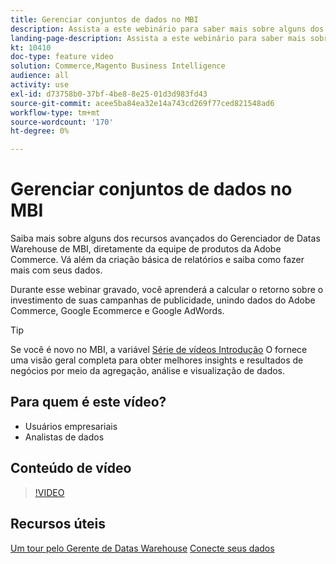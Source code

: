 ```yaml
---
title: Gerenciar conjuntos de dados no MBI
description: Assista a este webinário para saber mais sobre alguns dos recursos avançados do Gerenciador de Datas Warehouse de MBI.
landing-page-description: Assista a este webinário para saber mais sobre alguns dos recursos avançados do Gerenciador de Datas Warehouse de MBI.
kt: 10410
doc-type: feature video
solution: Commerce,Magento Business Intelligence
audience: all
activity: use
exl-id: d73758b0-37bf-4be8-8e25-01d3d983fd43
source-git-commit: acee5ba84ea32e14a743cd269f77ced821548ad6
workflow-type: tm+mt
source-wordcount: '170'
ht-degree: 0%

---
```


# Gerenciar conjuntos de dados no MBI

Saiba mais sobre alguns dos recursos avançados do Gerenciador de Datas Warehouse de MBI, diretamente da equipe de produtos da Adobe Commerce. Vá além da criação básica de relatórios e saiba como fazer mais com seus dados.

Durante esse webinar gravado, você aprenderá a calcular o retorno sobre o investimento de suas campanhas de publicidade, unindo dados do Adobe Commerce, Google Ecommerce e Google AdWords.

>[!TIP]
>
>Se você é novo no MBI, a variável [Série de vídeos Introdução](./../1-overview.md) O fornece uma visão geral completa para obter melhores insights e resultados de negócios por meio da agregação, análise e visualização de dados.

## Para quem é este vídeo?

- Usuários empresariais
- Analistas de dados

## Conteúdo de vídeo

>[!VIDEO](https://video.tv.adobe.com/v/342497?quality=12&learn=on)

## Recursos úteis

[Um tour pelo Gerente de Datas Warehouse](https://docs.magento.com/mbi/data-analyst/data-warehouse-mgr/tour-dwm.html)
[Conecte seus dados](https://docs.magento.com/mbi/data-analyst/importing-data/connecting-data/connecting-data.html)
